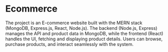 # Ecommerce
The project is an E-commerce website built with the MERN stack (MongoDB, Express.js, React, Node.js). The backend (Node.js, Express) manages the API and product data in MongoDB, while the frontend (React) handles the UI, fetching and displaying product details. Users can browse, purchase products, and interact seamlessly with the system.
